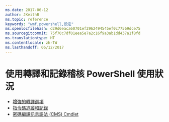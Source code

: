 ```yaml
---
ms.date: 2017-06-12
author: JKeithB
ms.topic: reference
keywords: "wmf,powershell,設定"
ms.openlocfilehash: d29d6eaca60701ef2962494545ef0c77569dce75
ms.sourcegitcommit: 75f70c7df01eea5e7a2c16f9a3ab1dd437a1f8fd
ms.translationtype: HT
ms.contentlocale: zh-TW
ms.lasthandoff: 06/12/2017
---
```

<a id="audit-powershell-usage-using-transcription-and-logging" class="xliff"></a>
# 使用轉譯和記錄稽核 PowerShell 使用狀況

- [增強的轉譯選項](audit_transcript.md)
- [指令碼追蹤和記錄](audit_script.md)
- [密碼編譯訊息語法 (CMS) Cmdlet](audit_cms.md)

